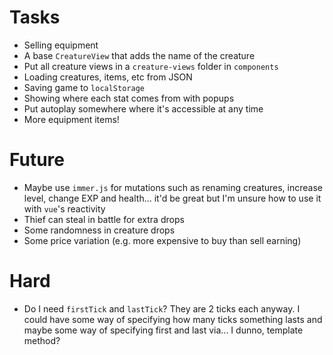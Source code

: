# Tasks
* Selling equipment
* A base `CreatureView` that adds the name of the creature
* Put all creature views in a `creature-views` folder in `components`
* Loading creatures, items, etc from JSON
* Saving game to `localStorage`
* Showing where each stat comes from with popups
* Put autoplay somewhere where it's accessible at any time
* More equipment items!

# Future
* Maybe use `immer.js` for mutations such as renaming creatures, increase level, change EXP and health... it'd be great but I'm unsure how to use it with `vue`'s reactivity
* Thief can steal in battle for extra drops
* Some randomness in creature drops
* Some price variation (e.g. more expensive to buy than sell earning)

# Hard
* Do I need `firstTick` and `lastTick`? They are 2 ticks each anyway. I could have some way of specifying how many ticks something lasts and maybe some way of specifying first and last via... I dunno, template method?
